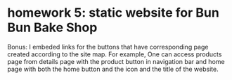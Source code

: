 # homework 5: static website for Bun Bun Bake Shop

Bonus:
I embeded links for the buttons that have corresponding page created according to the site map. For example, One can access products page from details page with the product button in navigation bar and home page with both the home button and the icon and the title of the website.
